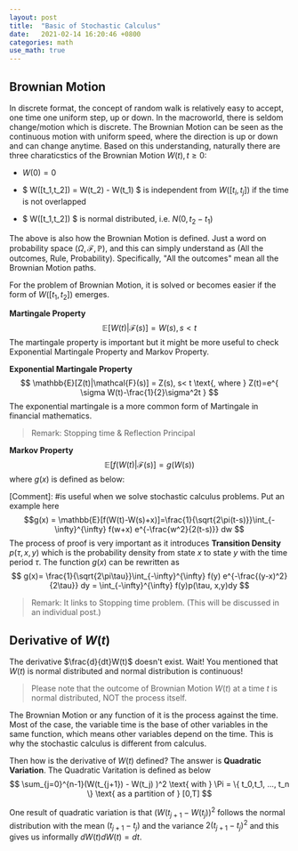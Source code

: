 ```yaml
---
layout: post
title:  "Basic of Stochastic Calculus"
date:   2021-02-14 16:20:46 +0800
categories: math
use_math: true
---
```

## Brownian Motion

In discrete format, the concept of random walk is relatively easy to accept, one time one uniform step, up or down. In the macroworld, there is seldom change/motion which is discrete. The Brownian Motion can be seen as the continuous motion with uniform speed, where the direction is up or down and can change anytime. Based on this understanding, naturally there are three charaticstics of the Brownian Motion $W(t), t\geq 0$:

* $W(0) = 0$

* $ W([t_1,t_2]) = W(t_2) - W(t_1) $ is independent from $W([t_i,t_j])$ if the time is not overlapped

* $ W([t_1,t_2]) $ is normal distributed, i.e. $N(0,t_2-t_1)$

The above is also how the Brownian Motion is defined. Just a word on probability space $(\Omega, \mathcal{F}, \mathbb{P})$, and this can simply understand as (All the outcomes, Rule, Probability). Specifically, "All the outcomes" mean all the Brownian Motion paths.

For the problem of Brownian Motion, it is solved or becomes easier if the form of $W([t_1,t_2])$ emerges.

**Martingale Property**
$$
\mathbb{E}[W(t)|\mathcal{F}(s)] = W(s), s< t 
$$
The martingale property is important but it might be more useful to check Exponential Martingale Property and Markov Property. 

**Exponential Martingale Property** 
$$
\mathbb{E}[Z(t)|\mathcal{F}(s)] = Z(s), s< t \text{, where } Z(t)=e^{ \sigma W(t)-\frac{1}{2}\sigma^2t }
$$ 
The exponential martingale is a more common form of Martingale in financial mathematics.

> Remark: Stopping time & Reflection Principal

**Markov Property** 
$$
\mathbb{E}[f(W(t)|\mathcal{F}(s)]=g(W(s))
$$
where $g(x)$ is defined as below:

[Comment]: #is useful when we solve stochastic calculus problems. Put an example here
$$g(x) = \mathbb{E}[f(W(t)-W(s)+x)]=\frac{1}{\sqrt{2\pi(t-s)}}\int_{-\infty}^{\infty} f(w+x) e^{-\frac{w^2}{2(t-s)}} dw
$$
The process of proof is very important as it introduces **Transition Density** $p(\tau, x,y)$ which is the probability density from state $x$ to state $y$ with the time period $\tau$. The function $g(x)$ can be rewritten as 
$$
g(x)= \frac{1}{\sqrt{2\pi\tau}}\int_{-\infty}^{\infty} f(y) e^{-\frac{(y-x)^2}{2\tau}} dy = \int_{-\infty}^{\infty} f(y)p(\tau, x,y)dy
$$


> Remark: It links to Stopping time problem. (This will be discussed in an individual post.)

## Derivative of $W(t)$

The derivative $\frac{d}{dt}W(t)$ doesn't exist. Wait! You mentioned that $W(t)$ is normal distributed and normal distribution is continuous! 

> Please note that the outcome of Brownian Motion $W(t)$ at a time $t$ is normal distributed, NOT the process itself.

The Brownian Motion or any function of it is the process against the time. Most of the case, the variable time is the base of other variables in the same function, which means other variables depend on the time. This is why the stochastic calculus is different from calculus.

Then how is the derivative of $W(t)$ defined? The answer is **Quadratic Variation**. The Quadratic Varitation is defined as below
$$
\sum_{j=0}^{n-1}(W(t_{j+1}) - W(t_j) )^2 \text{ with } \Pi = \{ t_0,t_1, ..., t_n \} \text{ as a partition of } [0,T]
$$

One result of quadratic variation is that $(W(t_{j+1}-W(t_j))^2$ follows the normal distribution with the mean $(t_{j+1}-t_j)$ and the variance $2(t_{j+1}-t_j)^2$ and this gives us informally $dW(t)dW(t) = dt$.







